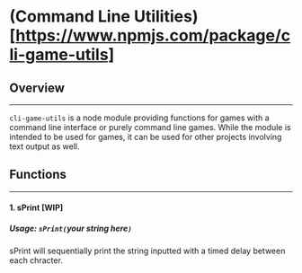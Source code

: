 # (Command Line Utilities)[https://www.npmjs.com/package/cli-game-utils]

## Overview
***
`cli-game-utils` is a node module providing functions for games with a command line interface or purely command line games. While the module is intended to be used for games, it can be used for other projects involving text output as well.
## Functions
***
#### 1. sPrint [WIP]
##### Usage: `sPrint(`*your string here*`)`
sPrint will sequentially print the string inputted with a timed delay between each chracter.
